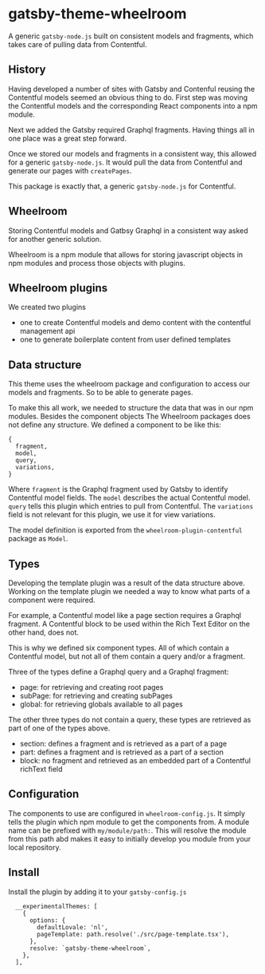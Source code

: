 # gatsby-theme-wheelroom

A generic `gatsby-node.js` built on consistent models and fragments, which takes
care of pulling data from Contentful.

## History

Having developed a number of sites with Gatsby and Contenful reusing the
Contentful models seemed an obvious thing to do. First step was moving the
Contentful models and the corresponding React components into a npm module.

Next we added the Gatsby required Graphql fragments. Having things all in one
place was a great step forward.

Once we stored our models and fragments in a consistent way, this allowed for a
generic `gatsby-node.js`. It would pull the data from Contentful and generate
our pages with `createPages`.

This package is exactly that, a generic `gatsby-node.js` for Contentful.

## Wheelroom

Storing Contentful models and Gatbsy Graphql in a consistent way asked for
another generic solution.

Wheelroom is a npm module that allows for storing javascript objects in npm
modules and process those objects with plugins.

## Wheelroom plugins

We created two plugins

- one to create Contentful models and demo content with the contentful management api
- one to generate boilerplate content from user defined templates

## Data structure

This theme uses the wheelroom package and configuration to access our models and
fragments. So to be able to generate pages.

To make this all work, we needed to structure the data that was in our npm
modules. Besides the component objects The Wheelroom packages does not define
any structure. We defined a component to be like this:

```
{
  fragment,
  model,
  query,
  variations,
}
```

Where `fragment` is the Graphql fragment used by Gatsby to identify Contentful
model fields. The `model` describes the actual Contentful model. `query` tells
this plugin which entries to pull from Contentful. The `variations` field is not
relevant for this plugin, we use it for view variations.

The model definition is exported from the `wheelroom-plugin-contentful` package
as `Model`.

## Types

Developing the template plugin was a result of the data structure above. Working
on the template plugin we needed a way to know what parts of a component were
required.

For example, a Contentful model like a page section requires a Graphql fragment.
A Contentful block to be used within the Rich Text Editor on the other hand,
does not.

This is why we defined six component types. All of which contain a Contentful
model, but not all of them contain a query and/or a fragment.

Three of the types define a Graphql query and a Graphql fragment:

- page: for retrieving and creating root pages
- subPage: for retrieving and creating subPages
- global: for retrieving globals available to all pages

The other three types do not contain a query, these types are retrieved as part
of one of the types above.

- section: defines a fragment and is retrieved as a part of a page
- part: defines a fragment and is retrieved as a part of a section
- block: no fragment and retrieved as an embedded part of a Contentful richText
  field

## Configuration

The components to use are configured in `wheelroom-config.js`. It simply tells
the plugin which npm module to get the components from. A module name can be
prefixed with `my/module/path:`. This will resolve the module from this path abd
makes it easy to initially develop you module from your local repository.

## Install

Install the plugin by adding it to your `gatsby-config.js`

```
  __experimentalThemes: [
    {
      options: {
        defaultLovale: 'nl',
        pageTemplate: path.resolve('./src/page-template.tsx'),
      },
      resolve: `gatsby-theme-wheelroom`,
    },
  ],
```

